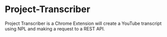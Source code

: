 # Project-Transcriber
Project Transcriber is a Chrome Extension will create a YouTube transcript using NPL and making a request to a REST API. 

